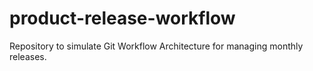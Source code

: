 # product-release-workflow
Repository to simulate Git Workflow Architecture for managing monthly releases.

